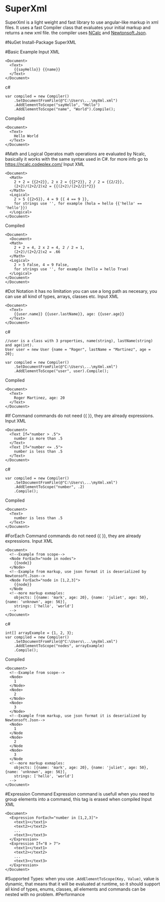 # SuperXml

SuperXml is a light weight and fast library to use angular-like markup in xml files.
It uses a fast Compiler class that evaluates your initial markup and returns a new xml file.
the compiler uses [NCalc](https://www.nuget.org/packages/ncalc/) and [Newtonsoft.Json](http://www.newtonsoft.com/json).

#NuGet
Install-Package SuperXML 

#Basic Example
Input XML
```
<Document>
  <Text>
    {{sayHello}} {{name}}
  </Text>
</Document>
```
c#
```
var compiled = new Compiler()
    .SetDocumentFromFile(@"C:\Users\...\myXml.xml")
    .AddElementToScope("sayHello", "Hello")
    .AddElementToScope("name", "World").Compile();
```
Compiled
```
<Document>
  <Text>
    Hello World
  </Text>
</Document>
```
#Math and Logical Operatos
math operations are evaluated by Ncalc, basically it works with the same syntax used in C#. for more info go to https://ncalc.codeplex.com/
Input XML
```
<Document>
  <Math>
    2 + 2 = {{2+2}}, 2 x 2 = {{2*2}}, 2 / 2 = {{2/2}},
    (2+2)/(2+2/2)x2 = {{(2+2)/(2+2/2)*2}}
  </Math>
  <Logical>
    2 > 5 {{2>5}}, 4 = 9 {{ 4 == 9 }},
    for strings use '', for example (hola = hello {{'hello' == 'hello'}})
  </Logical>
</Document>
```
Compiled
```
<Document>
  <Document>
  <Math>
    2 + 2 = 4, 2 x 2 = 4, 2 / 2 = 1,
    (2+2)/(2+2/2)x2 = .66
  </Math>
  <Logical>
    2 > 5 False, 4 = 9 False,
    for strings use '', for example (hello = hello True)
  </Logical>
</Document>
</Document>
```
#Dot Notation
it has no limitation you can use a long path as necesary, you can use all kind of types, arrays, classes etc.
Input XML
```
<Document>
  <Text>
    {{user.name}} {{user.lastName}}, age: {{user.age}}
  </Text>
</Document>
```
c#
```
//user is a class with 3 properties, name(string), lastName(string) and age(int).
User user = new User {name = "Roger", lastName = "Martinez", age = 20};

var compiled = new Compiler()
    .SetDocumentFromFile(@"C:\Users\...\myXml.xml")
    .AddElementToScope("user", user).Compile();
```
Compiled
```
<Document>
  <Text>
    Roger Martinez, age: 20
  </Text>
</Document>
```
#If Command
commands do not need {{ }}, they are already expressions.
Input XML
```
<Document>
  <Text If="number > .5">
    number is more than .5
  </Text>
  <Text If="number <= .5">
    number is less than .5
  </Text>
</Document>
```
c#
```
var compiled = new Compiler()
    .SetDocumentFromFile(@"C:\Users\...\myXml.xml")
    .AddElementToScope("number", .2)
    .Compile();
```
Compiled
```
<Document>
  <Text>
    number is less than .5
  </Text>
</Document>
```
#ForEach Command
commands do not need {{ }}, they are already expressions.
Input XML
```
<Document>
  <!--Example from scope-->
  <Node ForEach="node in nodes">
    {{node}}
  </Node>
  <!--Example from markup, use json format it is deserialized by Newtonsoft.Json-->
  <Node ForEach="node in [1,2,3]"> 
    {{node}}
  </Node
  <!--more markup exmaples:
    objects: [{name: 'mark', age: 20}, {name: 'juliet', age: 50}, {name: 'unknown', age: 56}],
    strings: ['hello', 'world']
  -->
</Document>
```
c#
```
int[] arrayExample = {1, 2, 3};
var compiled = new Compiler()
    .SetDocumentFromFile(@"C:\Users\...\myXml.xml")
    .AddElementToScope("nodes", arrayExample)
    .Compile();
```
Compiled
```
<Document>
  <!--Example from scope-->
  <Node>
    1
  </Node>
  <Node>
    2
  </Node>
  <Node>
    3
  </Node>
  <!--Example from markup, use json format it is deserialized by Newtonsoft.Json-->
  <Node> 
    1
  </Node
  <Node> 
    2
  </Node
  <Node> 
    3
  </Node
  <!--more markup exmaples:
    objects: [{name: 'mark', age: 20}, {name: 'juliet', age: 50}, {name: 'unknown', age: 56}],
    strings: ['hello', 'world']
  -->
</Document>
```
#Expression Command
Expression command is usefull when you need to group elements into a command, this tag is erased when compiled
Input XML
```
<Document>
  <Expression ForEach="number in [1,2,3]">
    <text1></text1>
    <text2></text2>
    ...
    <text3></text3>
  </Expression>
  <Expression If="8 > 7">
    <text1></text1>
    <text2></text2>
    ...
    <text3></text3>
  </Expression>
</Document>
```
#Supported Types:
when you use `.AddElementToScope(Key, Value)`, value is dynamic, that means that it will be evaluated at runtime, so 
it should support all kind of types, enums, classes, all elements and commands can be nested with no problem.
#Performance
